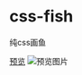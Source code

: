 # css-fish
纯css画鱼


[预览](https://jeromeyangtao.github.io/css-fish/index.html)
![预览图片](https://jeromeyangtao.github.io/css-fish/%E9%A2%84%E8%A7%88%E5%9B%BE%E7%89%87.png)